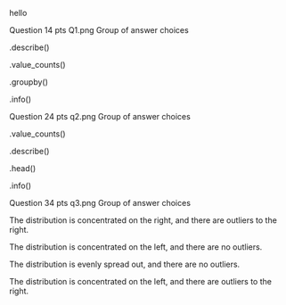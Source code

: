 hello

Question 14 pts
Q1.png
Group of answer choices

.describe()

.value_counts()

.groupby()

.info()


Question 24 pts
q2.png
Group of answer choices

.value_counts()

.describe()

.head()

.info()

Question 34 pts
q3.png
Group of answer choices

The distribution is concentrated on the right, and there are outliers to the right.

The distribution is concentrated on the left, and there are no outliers.

The distribution is evenly spread out, and there are no outliers.

The distribution is concentrated on the left, and there are outliers to the right.
